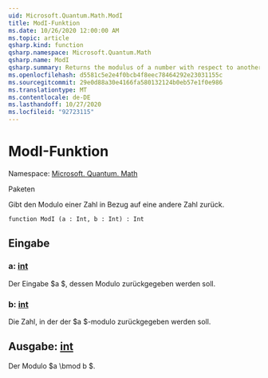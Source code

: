 ```yaml
---
uid: Microsoft.Quantum.Math.ModI
title: ModI-Funktion
ms.date: 10/26/2020 12:00:00 AM
ms.topic: article
qsharp.kind: function
qsharp.namespace: Microsoft.Quantum.Math
qsharp.name: ModI
qsharp.summary: Returns the modulus of a number with respect to another number.
ms.openlocfilehash: d5581c5e2e4f0bcb4f8eec78464292e23031155c
ms.sourcegitcommit: 29e0d88a30e4166fa580132124b0eb57e1f0e986
ms.translationtype: MT
ms.contentlocale: de-DE
ms.lasthandoff: 10/27/2020
ms.locfileid: "92723115"
---
```

# <a name="modi-function"></a>ModI-Funktion

Namespace: [Microsoft. Quantum. Math](xref:Microsoft.Quantum.Math)

Paketen [](https://nuget.org/packages/)


Gibt den Modulo einer Zahl in Bezug auf eine andere Zahl zurück.

```qsharp
function ModI (a : Int, b : Int) : Int
```


## <a name="input"></a>Eingabe

### <a name="a--int"></a>a: [int](xref:microsoft.quantum.lang-ref.int)

Der Eingabe $a $, dessen Modulo zurückgegeben werden soll.


### <a name="b--int"></a>b: [int](xref:microsoft.quantum.lang-ref.int)

Die Zahl, in der der $a $-modulo zurückgegeben werden soll.



## <a name="output--int"></a>Ausgabe: [int](xref:microsoft.quantum.lang-ref.int)

Der Modulo $a \bmod b $.